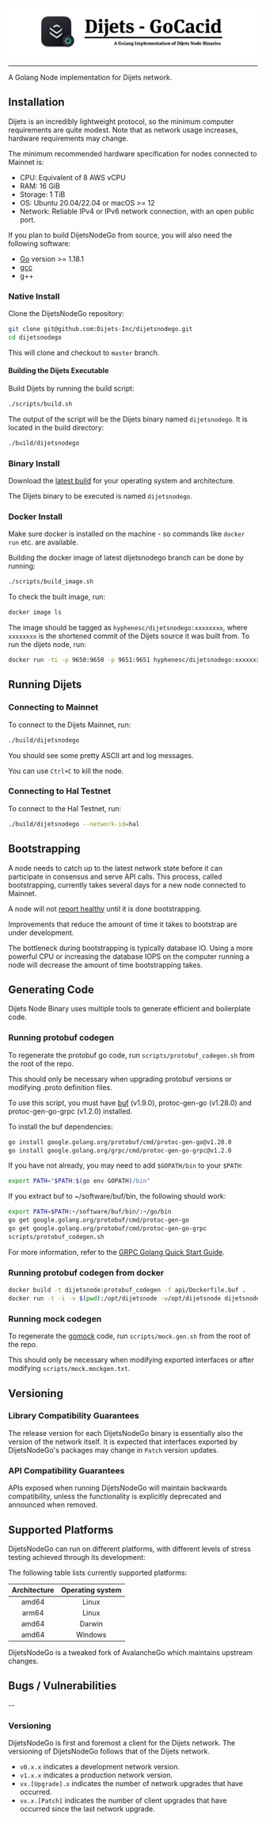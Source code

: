 <div align="center">
  <img src="resources/DijetsNode.png?raw=true">
</div>

---

A Golang Node implementation for Dijets network.

## Installation

Dijets is an incredibly lightweight protocol, so the minimum computer requirements are quite modest.
Note that as network usage increases, hardware requirements may change.

The minimum recommended hardware specification for nodes connected to Mainnet is:

- CPU: Equivalent of 8 AWS vCPU
- RAM: 16 GiB
- Storage: 1 TiB
- OS: Ubuntu 20.04/22.04 or macOS >= 12
- Network: Reliable IPv4 or IPv6 network connection, with an open public port.

If you plan to build DijetsNodeGo from source, you will also need the following software:

- [Go](https://golang.org/doc/install) version >= 1.18.1
- [gcc](https://gcc.gnu.org/)
- g++

### Native Install

Clone the DijetsNodeGo repository:

```sh
git clone git@github.com:Dijets-Inc/dijetsnodego.git
cd dijetsnodego
```

This will clone and checkout to `master` branch.

#### Building the Dijets Executable

Build Dijets by running the build script:

```sh
./scripts/build.sh
```

The output of the script will be the Dijets binary named `dijetsnodego`. It is located in the build directory:

```sh
./build/dijetsnodego
```

### Binary Install

Download the [latest build](https://github.com/Dijets-Inc/dijetsnodego/releases/latest) for your operating system and architecture.

The Dijets binary to be executed is named `dijetsnodego`.

### Docker Install

Make sure docker is installed on the machine - so commands like `docker run` etc. are available.

Building the docker image of latest dijetsnodego branch can be done by running:

```sh
./scripts/build_image.sh
```

To check the built image, run:

```sh
docker image ls
```

The image should be tagged as `hyphenesc/dijetsnodego:xxxxxxxx`, where `xxxxxxxx` is the shortened commit of the Dijets source it was built from. To run the dijets node, run:

```sh
docker run -ti -p 9650:9650 -p 9651:9651 hyphenesc/dijetsnodego:xxxxxxxx /dijetsnodego/build/dijetsnodego
```

## Running Dijets

### Connecting to Mainnet

To connect to the Dijets Mainnet, run:

```sh
./build/dijetsnodego
```

You should see some pretty ASCII art and log messages.

You can use `Ctrl+C` to kill the node.

### Connecting to Hal Testnet

To connect to the Hal Testnet, run:

```sh
./build/dijetsnodego --network-id=hal
```

## Bootstrapping

A node needs to catch up to the latest network state before it can participate in consensus and serve API calls. This process, called bootstrapping, currently takes several days for a new node connected to Mainnet.

A node will not [report healthy](https://docs.dijets.io/dijetsnodego-apis/health) until it is done bootstrapping.

Improvements that reduce the amount of time it takes to bootstrap are under development.

The bottleneck during bootstrapping is typically database IO. Using a more powerful CPU or increasing the database IOPS on the computer running a node will decrease the amount of time bootstrapping takes.

## Generating Code

Dijets Node Binary uses multiple tools to generate efficient and boilerplate code.

### Running protobuf codegen

To regenerate the protobuf go code, run `scripts/protobuf_codegen.sh` from the root of the repo.

This should only be necessary when upgrading protobuf versions or modifying .proto definition files.

To use this script, you must have [buf](https://docs.buf.build/installation) (v1.9.0), protoc-gen-go (v1.28.0) and protoc-gen-go-grpc (v1.2.0) installed.

To install the buf dependencies:

```sh
go install google.golang.org/protobuf/cmd/protoc-gen-go@v1.28.0
go install google.golang.org/grpc/cmd/protoc-gen-go-grpc@v1.2.0
```

If you have not already, you may need to add `$GOPATH/bin` to your `$PATH`:

```sh
export PATH="$PATH:$(go env GOPATH)/bin"
```

If you extract buf to ~/software/buf/bin, the following should work:

```sh
export PATH=$PATH:~/software/buf/bin/:~/go/bin
go get google.golang.org/protobuf/cmd/protoc-gen-go
go get google.golang.org/protobuf/cmd/protoc-gen-go-grpc
scripts/protobuf_codegen.sh
```

For more information, refer to the [GRPC Golang Quick Start Guide](https://grpc.io/docs/languages/go/quickstart/).

### Running protobuf codegen from docker

```sh
docker build -t dijetsnode:protobuf_codegen -f api/Dockerfile.buf .
docker run -t -i -v $(pwd):/opt/dijetsnode -w/opt/dijetsnode dijetsnode:protobuf_codegen bash -c "scripts/protobuf_codegen.sh"
```

### Running mock codegen

To regenerate the [gomock](https://github.com/golang/mock) code, run `scripts/mock.gen.sh` from the root of the repo.

This should only be necessary when modifying exported interfaces or after modifying `scripts/mock.mockgen.txt`.

## Versioning

### Library Compatibility Guarantees

The release version for each DijetsNodeGo binary is essentially also the version of the network itself. It is expected that interfaces exported by DijetsNodeGo's packages may change in `Patch` version updates.

### API Compatibility Guarantees

APIs exposed when running DijetsNodeGo will maintain backwards compatibility, unless the functionality is explicitly deprecated and announced when removed.

## Supported Platforms

DijetsNodeGo can run on different platforms, with different levels of stress testing achieved through its development:

The following table lists currently supported platforms:

| Architecture | Operating system |
| :----------: | :--------------: | 
|    amd64     |      Linux       |    
|    arm64     |      Linux       |     
|    amd64     |      Darwin      |   
|    amd64     |     Windows      |  (Windows OS is not yet qualified as fully stress tested)

DijetsNodeGo is a tweaked fork of AvalancheGo which maintains upstream changes.

## Bugs / Vulnerabilities
--

### Versioning

DijetsNodeGo is first and foremost a client for the Dijets network. The versioning of DijetsNodeGo follows that of the Dijets network.

- `v0.x.x` indicates a development network version.
- `v1.x.x` indicates a production network version.
- `vx.[Upgrade].x` indicates the number of network upgrades that have occurred.
- `vx.x.[Patch]` indicates the number of client upgrades that have occurred since the last network upgrade.
